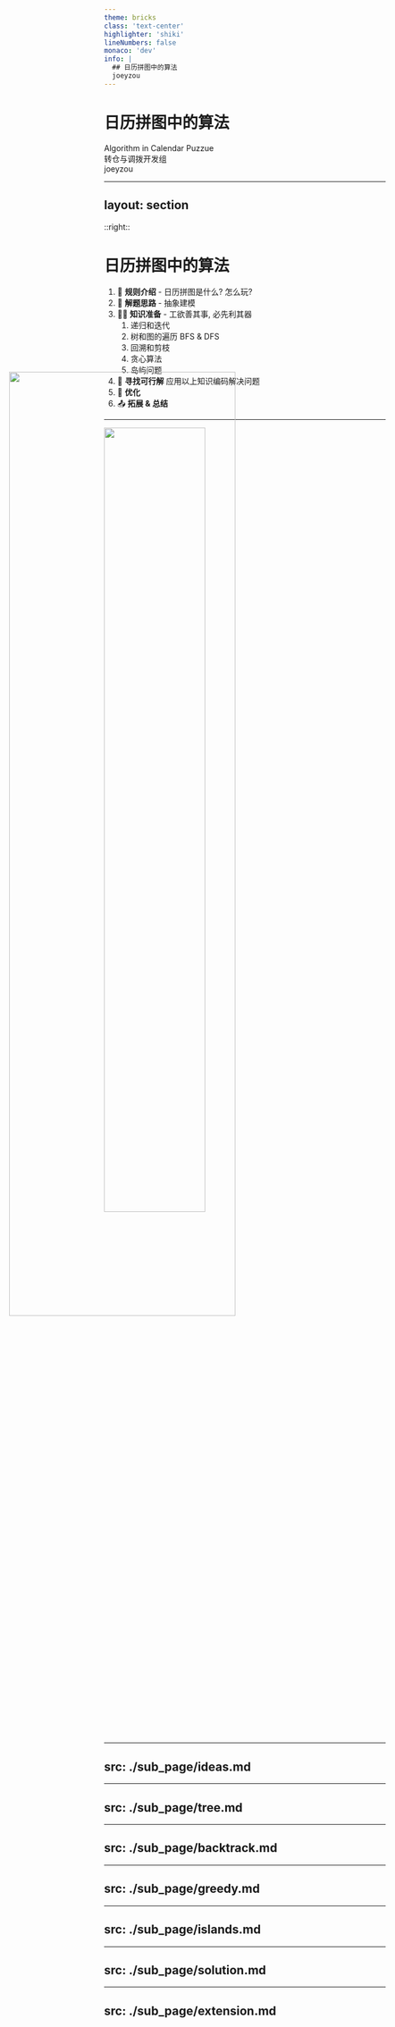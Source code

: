 ```yaml
---
theme: bricks
class: 'text-center'
highlighter: 'shiki'
lineNumbers: false
monaco: 'dev'
info: |
  ## 日历拼图中的算法
  joeyzou
---
```

# 日历拼图中的算法

Algorithm in Calendar Puzzue <br>
转仓与调拨开发组<br>joeyzou

---
layout: section
---

<img src="https://picgo-1253542015.cos.ap-guangzhou.myqcloud.com/uPic/word_cloud.jpg" class="rounded shadow" style="height:65%;position:absolute;top:18%;left:6%" />

::right::

# 日历拼图中的算法

<v-click>

1. 📝 **规则介绍** - 日历拼图是什么? 怎么玩?
1. 🎨 **解题思路** - 抽象建模
1. 🧑‍💻 **知识准备** - 工欲善其事, 必先利其器
    1. 递归和迭代
    1. 树和图的遍历 BFS & DFS
    1. 回溯和剪枝
    1. 贪心算法
    1. 岛屿问题
1. 🤹 **寻找可行解** 应用以上知识编码解决问题
1. 🎥 **优化**
1. 📤 **拓展 & 总结**

</v-click>

---

<a target="_blank" href="https://www.bilibili.com/video/BV1Eb4y177Hs?spm_id_from=333.337.search-card.all.click">
    <img src="https://picgo-1253542015.cos.ap-guangzhou.myqcloud.com/uPic/calendar.jpeg" style="width:60%" class="center-screen rounded shadow" />
</a>
<!-- ---

<img src="https://picgo-1253542015.cos.ap-guangzhou.myqcloud.com/uPic/fish.jpeg" style="width:50%" class="center-screen rounded shadow" />
<p v-after class="absolute bottom-23 left-45 opacity-30 transform -rotate-10">Meow!</p> -->

---
src: ./sub_page/ideas.md
---


---
src: ./sub_page/tree.md
---

---
src: ./sub_page/backtrack.md
---

---
src: ./sub_page/greedy.md
---

---
src: ./sub_page/islands.md
---

---
src: ./sub_page/solution.md
---

---
src: ./sub_page/extension.md
---
